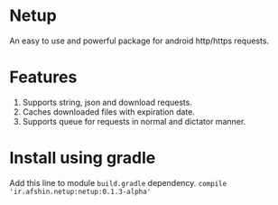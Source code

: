# Netup
An easy to use and powerful package for android http/https requests.
# Features
1. Supports string, json and download requests.
2. Caches downloaded files with expiration date.
3. Supports queue for requests in normal and dictator manner.
# Install using gradle
Add this line to module `build.gradle` dependency.
`compile 'ir.afshin.netup:netup:0.1.3-alpha'`
